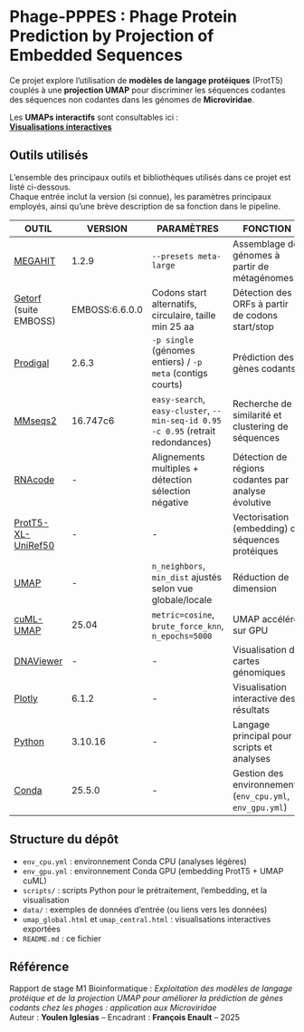 # Phage-PPPES : Phage Protein Prediction by Projection of Embedded Sequences

Ce projet explore l’utilisation de **modèles de langage protéiques** (ProtT5) couplés à une **projection UMAP** pour discriminer les séquences codantes des séquences non codantes dans les génomes de **Microviridae**.

Les **UMAPs interactifs** sont consultables ici :  
 **[Visualisations interactives](https://tulgar-bioinformatic.github.io/phage-pppes/)**

## Outils utilisés

L’ensemble des principaux outils et bibliothèques utilisés dans ce projet est listé ci-dessous.  
Chaque entrée inclut la version (si connue), les paramètres principaux employés, ainsi qu’une brève description de sa fonction dans le pipeline.

| OUTIL | VERSION | PARAMÈTRES | FONCTION |
|-------|---------|------------|----------|
| [MEGAHIT](https://github.com/voutcn/megahit) | 1.2.9 | `--presets meta-large` | Assemblage de génomes à partir de métagénomes |
| [Getorf](http://emboss.sourceforge.net/apps/release/6.6/emboss/apps/getorf.html) (suite EMBOSS) | EMBOSS:6.6.0.0 | Codons start alternatifs, circulaire, taille min 25 aa | Détection des ORFs à partir de codons start/stop |
| [Prodigal](https://github.com/hyattpd/Prodigal) | 2.6.3 | `-p single` (génomes entiers) / `-p meta` (contigs courts) | Prédiction des gènes codants |
| [MMseqs2](https://github.com/soedinglab/MMseqs2) | 16.747c6 | `easy-search`, `easy-cluster`, `--min-seq-id 0.95 -c 0.95` (retrait redondances) | Recherche de similarité et clustering de séquences |
| [RNAcode](https://github.com/s-will/RNAcode) | - | Alignements multiples + détection sélection négative | Détection de régions codantes par analyse évolutive |
| [ProtT5-XL-UniRef50](https://github.com/agemagician/ProtTrans) | - | - | Vectorisation (embedding) de séquences protéiques |
| [UMAP](https://umap-learn.readthedocs.io/) | - | `n_neighbors`, `min_dist` ajustés selon vue globale/locale | Réduction de dimension |
| [cuML-UMAP](https://docs.rapids.ai/api/cuml/stable/) | 25.04 | `metric=cosine`, `brute_force_knn`, `n_epochs=5000` | UMAP accéléré sur GPU |
| [DNAViewer](https://dnacanvas.com/) | - | - | Visualisation de cartes génomiques |
| [Plotly](https://plotly.com/python/) | 6.1.2 | - | Visualisation interactive des résultats |
| [Python](https://www.python.org/) | 3.10.16 | - | Langage principal pour scripts et analyses |
| [Conda](https://docs.conda.io/) | 25.5.0 | - | Gestion des environnements (`env_cpu.yml`, `env_gpu.yml`) |

## Structure du dépôt

- `env_cpu.yml` : environnement Conda CPU (analyses légères)
- `env_gpu.yml` : environnement Conda GPU (embedding ProtT5 + UMAP cuML)
- `scripts/` : scripts Python pour le prétraitement, l’embedding, et la visualisation
- `data/` : exemples de données d’entrée (ou liens vers les données)
- `umap_global.html` et `umap_central.html` : visualisations interactives exportées
- `README.md` : ce fichier

## Référence

Rapport de stage M1 Bioinformatique : *Exploitation des modèles de langage protéique et de la projection UMAP pour améliorer la prédiction de gènes codants chez les phages : application aux Microviridae*  
Auteur : **Youlen Iglesias** – Encadrant : **François Enault** – 2025
